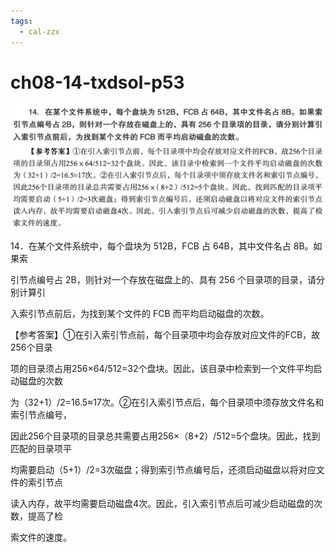```yaml
---
tags:
  - cal-zzx
---
```


# ch08-14-txdsol-p53


![](assets/Pasted%20image%2020250529112926.png)

14．在某个文件系统中，每个盘块为 512B，FCB 占 64B，其中文件名占 8B。如果索

引节点编号占 2B，则针对一个存放在磁盘上的、具有 256 个目录项的目录，请分别计算引

入索引节点前后，为找到某个文件的 FCB 而平均启动磁盘的次数。

【参考答案】①在引入索引节点前，每个目录项中均会存放对应文件的FCB，故256个目录

项的目录须占用256×64/512=32个盘块。因此，该目录中检索到一个文件平均启动磁盘的次数

为（32+1）/2=16.5≈17次。②在引入索引节点后，每个目录项中须存放文件名和索引节点编号，

因此256个目录项的目录总共需要占用256×（8+2）/512=5个盘块。因此，找到匹配的目录项平

均需要启动（5+1）/2=3次磁盘；得到索引节点编号后，还须启动磁盘以将对应文件的索引节点

读入内存，故平均需要启动磁盘4次。因此，引入索引节点后可减少启动磁盘的次数，提高了检

索文件的速度。


